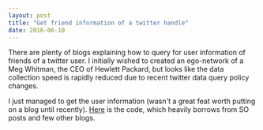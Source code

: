 ```yaml
---
layout: post
title: "Get friend information of a twitter handle"
date: 2016-06-10
---
```


There are plenty of blogs explaining how to query for user information of friends of a twitter user. I initially wished to created an ego-network of a Meg Whitman, the CEO of Hewlett Packard, but looks like the data collection speed is rapidly reduced due to recent twitter data query policy changes. 

I just managed to get the user information (wasn't a great feat worth putting on a blog until recently). <a href="/ipython notebooks/Meg Whitmans friend list twitter.ipynb">Here</a> is the code, which heavily borrows from SO posts and few other blogs.

 
